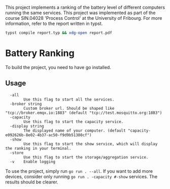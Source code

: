 This project implements a ranking of the battery level of different computers running the same services.
This project was implemented as part of the course SIN.04028 'Process Control' at the University of Fribourg.
For more information, refer to the report written in typst.

```sh 
typst compile report.typ && xdg-open report.pdf
```

# Battery Ranking 
To build the project, you need to have go installed.

## Usage 
```
  -all
    	Use this flag to start all the services.
  -broker string
    	Custom broker url. Should be shaped like "tcp://broker.emqx.io:1883" (default "tcp://test.mosquitto.org:1883")
  -capacity
    	Use this flag to start the capacity service.
  -display string
    	The displayed name of your computer. (default "capacity-e092626b-8e02-4b37-ac50-f9d9b51380cf")
  -show
    	Use this flag to start the show service, which will display the ranking in your terminal.
  -store
    	Use this flag to start the storage/aggregation service.
  -v	Enable logging
```

To use the project, simply run `go run . --all`.
If you want to add more devices, consider only running `go run . -capacity #-show` services. The results should be clearer.


